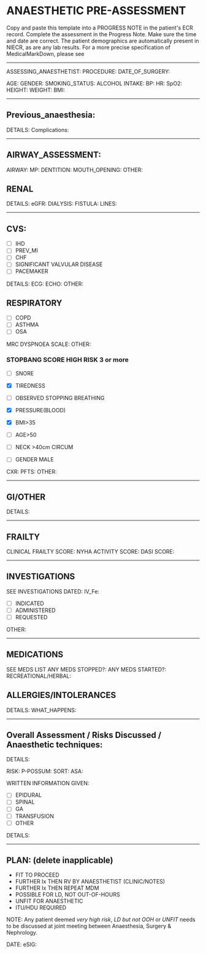 # ANAESTHETIC PRE-ASSESSMENT
Copy and paste this template into a PROGRESS NOTE in the patient's ECR record. Complete the assessment in the Progress Note. Make sure the time and date are correct. 
The patient demographics are automatically present in NIECR, as are any lab results.
For a more precise specification of MedicalMarkDown, please see 

---
ASSESSING_ANAESTHETIST: 
PROCEDURE:
DATE_OF_SURGERY: 

AGE: 
GENDER: 
SMOKING_STATUS:
ALCOHOL INTAKE: 
BP: 
HR: 
SpO2: 
HEIGHT: 
WEIGHT: 
BMI: 

---
## Previous_anaesthesia:
DETAILS: 
Complications:

---
## AIRWAY_ASSESSMENT:
AIRWAY: 
MP:
DENTITION:
MOUTH_OPENING:
OTHER: 

## RENAL
DETAILS:
eGFR:
DIALYSIS:
FISTULA: 
LINES: 

---
## CVS:
- [ ] IHD
- [ ] PREV_MI
- [ ] CHF
- [ ] SIGNIFICANT VALVULAR DISEASE
- [ ] PACEMAKER

DETAILS:
ECG:
ECHO: 
OTHER: 

## RESPIRATORY
- [ ] COPD
- [ ] ASTHMA
- [ ] OSA

MRC DYSPNOEA SCALE: 
OTHER: 

### STOPBANG SCORE HIGH RISK 3 or more
- [ ] SNORE
- [x] TIREDNESS
- [ ] OBSERVED STOPPING BREATHING
- [x] PRESSURE(BLOOD)
- [x] BMI>35
- [ ] AGE>50
- [ ] NECK >40cm CIRCUM
- [ ] GENDER MALE


CXR:
PFTS:
OTHER:

---
## GI/OTHER
DETAILS: 

---
## FRAILTY
CLINICAL FRAILTY SCORE:
NYHA ACTIVITY SCORE:
DASI SCORE: 

---
## INVESTIGATIONS
SEE INVESTIGATIONS DATED:
IV_Fe:
- [ ] INDICATED
- [ ] ADMINISTERED
- [ ] REQUESTED

OTHER:

---
## MEDICATIONS
SEE MEDS LIST
ANY MEDS STOPPED?:
ANY MEDS STARTED?:
RECREATIONAL/HERBAL: 

## ALLERGIES/INTOLERANCES
DETAILS:
WHAT_HAPPENS: 

---
## Overall Assessment / Risks Discussed / Anaesthetic techniques:
DETAILS: 

RISK:
P-POSSUM:
SORT:
ASA:

WRITTEN INFORMATION GIVEN:
- [ ] EPIDURAL
- [ ] SPINAL
- [ ] GA
- [ ] TRANSFUSION
- [ ] OTHER

DETAILS:

---
## PLAN: (delete inapplicable)
- FIT TO PROCEED
- FURTHER Ix THEN RV BY ANAESTHETIST (CLINIC/NOTES)
- FURTHER Ix THEN REPEAT MDM
- POSSIBLE FOR LD, NOT OUT-OF-HOURS
- UNFIT FOR ANAESTHETIC
- ITU/HDU REQUIRED

NOTE: Any patient deemed *very high risk*, *LD but not OOH* or *UNFIT* needs to be discussed at joint meeting between Anaesthesia, Surgery & Nephrology.

DATE:
eSIG: 

